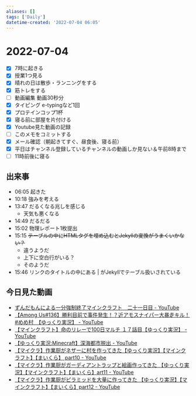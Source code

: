 ```yaml
---
aliases: []
tags: ['Daily']
datetime-created: '2022-07-04 06:05'
---
```


# 2022-07-04
- [x] 7時に起きる
- [x] 授業1つ見る
- [x] 晴れの日は散歩・ランニングをする
- [x] 筋トレをする
- [ ] 動画編集 動画30秒分
- [x] タイピング e-typingなど1回
- [x] プロテインコップ1杯
- [x] 寝る前に部屋を片付ける
- [x] Youtube見た動画の記録
- [ ] このメモをコミットする
- [x] メール確認（朝起きてすぐ、昼食後、寝る前）
- [x] 平日はチャンネル登録しているチャンネルの動画しか見ない＆午前8時まで
- [ ] 11時前後に寝る
## 出来事
- 06:05 起きた
- 10:18 強みを考える
- 13:47 だるくなる兆しを感じる
	- 天気も悪くなる
- 14:49 だるだる
- 15:02 物理レポート1枚提出
- 15:15 ~~テーブルの中にHTMLタグを埋め込むとJekyllの変換がうまくいかない？~~
	- 違うようだ
	- 上下に空白行がいる？
	- そのようだ
- 15:46 リンクのタイトルの中にある | がJekyllでテーブル扱いされている
## 今日見た動画
- [ずんだもんによる一分強制終了マインクラフト　二十一日目 - YouTube](https://www.youtube.com/watch?v=O0kQOxppeKQ)
- [【Among Us#136】勝利目前で事件発生！？近アモスナイパー大暴走キル！#めめ村　【ゆっくり実況】 - YouTube](https://www.youtube.com/watch?v=cObs5tOuDLk)
- [【マインクラフト】命のリレーで100日マルチ １７話目【ゆっくり実況】 - YouTube](https://www.youtube.com/watch?v=-Tv8DNXy8rw)
- [【ゆっくり実況:Minecraft】深海都市脱出 - YouTube](https://www.youtube.com/watch?v=rMhRyUQlbPc)
- [【マイクラ】作業厨がネザーに村を作ってきた【ゆっくり実況】【マインクラフト】【まいくら】 part10 - YouTube](https://www.youtube.com/watch?v=pGK1IifHVHk)
- [【マイクラ】作業厨がガーディアントラップと絵画作ってきた 【ゆっくり実況】【マインクラフト】【まいくら】art11 - YouTube](https://www.youtube.com/watch?v=M_PThsuOews)
- [【マイクラ】作業厨がピラミッドを大量に作ってきた 【ゆっくり実況】【マインクラフト】【まいくら】part12 - YouTube](https://www.youtube.com/watch?v=6IkSx_5nQlo)
